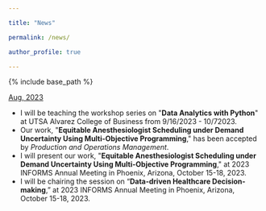 ```yaml
---

title: "News"

permalink: /news/

author_profile: true

---
```



{% include base_path %}

<ins>Aug, 2023</ins>
- I will be teaching the workshop series on "**Data Analytics with Python**" at UTSA Alvarez College of Business from 9/16/2023 - 10/72023.
- Our work, "**Equitable Anesthesiologist Scheduling under Demand Uncertainty Using Multi-Objective Programming**,"
has been accepted by *Production and Operations Management*.
- I will present our work, "**Equitable Anesthesiologist Scheduling under Demand Uncertainty Using Multi-Objective Programming**,"
at 2023 INFORMS Annual Meeting in Phoenix, Arizona, October 15-18, 2023.
- I will be chairing the session on “**Data-driven Healthcare Decision-making**,”
at 2023 INFORMS Annual Meeting in Phoenix, Arizona, October 15-18, 2023.